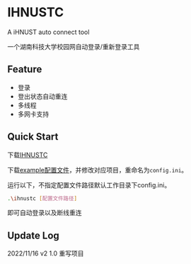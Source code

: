 # IHNUSTC

A iHNUST auto connect tool

一个湖南科技大学校园网自动登录/重新登录工具

## Feature

- 登录
- 登出状态自动重连
- 多线程
- 多网卡支持

## Quick Start

下载[IHNUSTC](https://github.com/OrbitZore/IHNUSTC/releases/latest)

下载[example配置文件](https://github.com/OrbitZore/IHNUSTC/blob/main/config/config.example.ini)，并修改对应项目，重命名为`config.ini`。

运行以下，不指定配置文件路径默认工作目录下config.ini。

```bash
.\ihnustc [配置文件路径]
```

即可自动登录以及断线重连

## Update Log

2022/11/16 v2 1.0 重写项目

